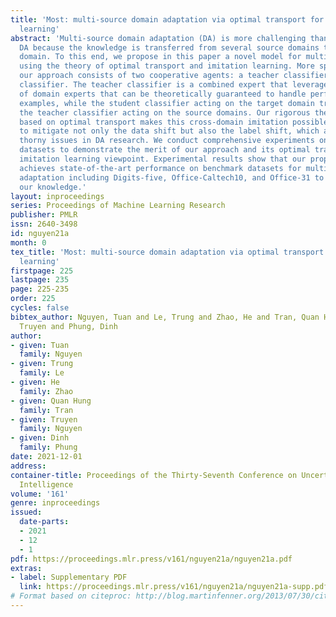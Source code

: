 ```yaml
---
title: 'Most: multi-source domain adaptation via optimal transport for student-teacher
  learning'
abstract: 'Multi-source domain adaptation (DA) is more challenging than conventional
  DA because the knowledge is transferred from several source domains to a target
  domain. To this end, we propose in this paper a novel model for multi-source DA
  using the theory of optimal transport and imitation learning. More specifically,
  our approach consists of two cooperative agents: a teacher classifier and a student
  classifier. The teacher classifier is a combined expert that leverages knowledge
  of domain experts that can be theoretically guaranteed to handle perfectly source
  examples, while the student classifier acting on the target domain tries to imitate
  the teacher classifier acting on the source domains. Our rigorous theory developed
  based on optimal transport makes this cross-domain imitation possible and also helps
  to mitigate not only the data shift but also the label shift, which are inherently
  thorny issues in DA research. We conduct comprehensive experiments on real-world
  datasets to demonstrate the merit of our approach and its optimal transport based
  imitation learning viewpoint. Experimental results show that our proposed method
  achieves state-of-the-art performance on benchmark datasets for multi-source domain
  adaptation including Digits-five, Office-Caltech10, and Office-31 to the best of
  our knowledge.'
layout: inproceedings
series: Proceedings of Machine Learning Research
publisher: PMLR
issn: 2640-3498
id: nguyen21a
month: 0
tex_title: 'Most: multi-source domain adaptation via optimal transport for student-teacher
  learning'
firstpage: 225
lastpage: 235
page: 225-235
order: 225
cycles: false
bibtex_author: Nguyen, Tuan and Le, Trung and Zhao, He and Tran, Quan Hung and Nguyen,
  Truyen and Phung, Dinh
author:
- given: Tuan
  family: Nguyen
- given: Trung
  family: Le
- given: He
  family: Zhao
- given: Quan Hung
  family: Tran
- given: Truyen
  family: Nguyen
- given: Dinh
  family: Phung
date: 2021-12-01
address:
container-title: Proceedings of the Thirty-Seventh Conference on Uncertainty in Artificial
  Intelligence
volume: '161'
genre: inproceedings
issued:
  date-parts:
  - 2021
  - 12
  - 1
pdf: https://proceedings.mlr.press/v161/nguyen21a/nguyen21a.pdf
extras:
- label: Supplementary PDF
  link: https://proceedings.mlr.press/v161/nguyen21a/nguyen21a-supp.pdf
# Format based on citeproc: http://blog.martinfenner.org/2013/07/30/citeproc-yaml-for-bibliographies/
---
```

